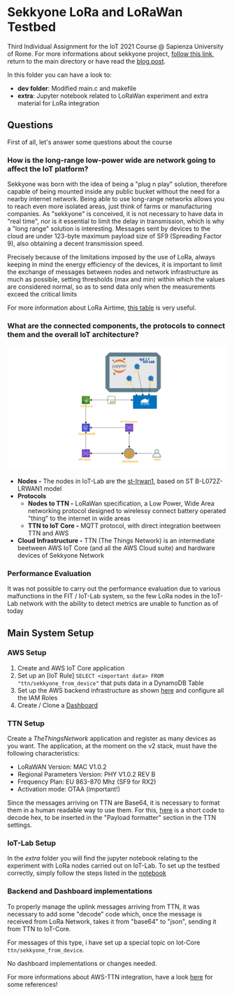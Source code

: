 # Sekkyone LoRa and LoRaWan Testbed

Third Individual Assignment for the IoT 2021 Course @ Sapienza University of Rome. For more informations about sekkyone project, [follow this link](https://github.com/drjack0/iot2020-2021/tree/main/sekkyone), return to the main directory or have read the [blog post]().

In this folder you can have a look to:
* **dev folder**: Modified main.c and makefile
* **extra**: Jupyter notebook related to LoRaWan experiment and extra material for LoRa integration

## Questions

First of all, let's answer some questions about the course

### How is the long-range low-power wide are network going to affect the IoT platform?

Sekkyone was born with the idea of ​​being a "plug n play" solution, therefore capable of being mounted inside any public bucket without the need for a nearby internet network.
Being able to use long-range networks allows you to reach even more isolated areas, just think of farms or manufacturing companies.
As "sekkyone" is conceived, it is not necessary to have data in "real time", nor is it essential to limit the delay in transmission, which is why a "long range" solution is interesting.
Messages sent by devices to the cloud are under 123-byte maximum payload size of SF9 (Spreading Factor 9), also obtaining a decent transmission speed.

Precisely because of the limitations imposed by the use of LoRa, always keeping in mind the energy efficiency of the devices, it is important to limit the exchange of messages between nodes and network infrastructure as much as possible, setting thresholds (max and min) within which the values ​​are considered normal, so as to send data only when the measurements exceed the critical limits

For more information about LoRa Airtime, [this table](https://avbentem.github.io/airtime-calculator/ttn/eu868/112) is very useful.

### What are the connected components, the protocols to connect them and the overall IoT architecture?

![lora_diagram](./images/lora_diagram.png)

* **Nodes -** The nodes in IoT-Lab are the [st-lrwan1](https://www.iot-lab.info/docs/boards/st-b-l072z-lrwan1/), based on ST B-L072Z-LRWAN1 model
* **Protocols**
    * **Nodes to TTN -** LoRaWan specification, a Low Power, Wide Area networking protocol designed to wirelessy connect battery operated "thing" to the internet in wide areas 
    * **TTN to IoT Core -** MQTT protocol, with direct integration beetween TTN and AWS
* **Cloud Infrastructure -** TTN (The Things Network) is an intermediate beetween AWS IoT Core (and all the AWS Cloud suite) and hardware devices of Sekkyone Network

### Performance Evaluation
It was not possible to carry out the performance evaluation due to various malfunctions in the FIT / IoT-Lab system, so the few LoRa nodes in the IoT-Lab network with the ability to detect metrics are unable to function as of today

## Main System Setup

### AWS Setup
1. Create and AWS IoT Core application
2. Set up an [IoT Rule]
`SELECT <important data> FROM "ttn/sekkyone_from_device"` that puts data in a DynamoDB Table
3. Set up the AWS backend infrastructure as shown [here](./../sekkyone/WebApp/sekkyone-backend) and configure all the IAM Roles
4. Create / Clone a [Dashboard](./../sekkyone/WebApp/sekkyone-frontend)

### TTN Setup
Create a *TheThingsNetwork* application and register as many devices as you want. The application, at the moment on the v2 stack, must have the following characteristics:

* LoRaWAN Version: MAC V1.0.2
* Regional Parameters Version: PHY V1.0.2 REV B
* Frequency Plan: EU 863-870 Mhz (SF9 for RX2)
* Activation mode: OTAA (important!)

Since the messages arriving on TTN are Base64, it is necessary to format them in a human readable way to use them. For this, [here](./extra/decoder.js) is a short code to decode hex, to be inserted in the "Payload formatter" section in the TTN settings.

### IoT-Lab Setup
In the *extra* folder you will find the jupyter notebook relating to the experiment with LoRa nodes carried out on IoT-Lab. To set up the testbed correctly, simply follow the steps listed in the [notebook](./extra/sekkyone-lora.ipynb)

### Backend and Dashboard implementations
To properly manage the uplink messages arriving from TTN, it was necessary to add some "decode" code which, once the message is received from LoRa Network, takes it from "base64" to "json", sending it from TTN to IoT-Core.

For messages of this type, i have set up a special topic on Iot-Core `ttn/sekkyone_from_device`.

No dashboard implementations or changes needed.

For more informations about AWS-TTN integration, have a look [here](https://aws.amazon.com/it/blogs/iot/connect-your-devices-to-aws-iot-using-lorawan) for some references!